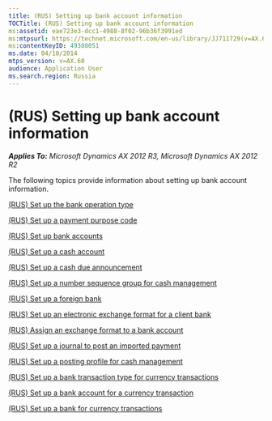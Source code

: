 ```yaml
---
title: (RUS) Setting up bank account information
TOCTitle: (RUS) Setting up bank account information
ms:assetid: eae723e3-dcc1-4988-8f02-96b36f3991ed
ms:mtpsurl: https://technet.microsoft.com/en-us/library/JJ711729(v=AX.60)
ms:contentKeyID: 49388051
ms.date: 04/18/2014
mtps_version: v=AX.60
audience: Application User
ms.search.region: Russia
---
```


# (RUS) Setting up bank account information 


_**Applies To:** Microsoft Dynamics AX 2012 R3, Microsoft Dynamics AX 2012 R2_

The following topics provide information about setting up bank account information.

[(RUS) Set up the bank operation type](rus-set-up-the-bank-operation-type.md)

[(RUS) Set up a payment purpose code](rus-set-up-a-payment-purpose-code.md)

[(RUS) Set up bank accounts](rus-set-up-bank-accounts.md)

[(RUS) Set up a cash account](rus-set-up-a-cash-account.md)

[(RUS) Set up a cash due announcement](rus-set-up-a-cash-due-announcement.md)

[(RUS) Set up a number sequence group for cash management](rus-set-up-a-number-sequence-group-for-cash-management.md)

[(RUS) Set up a foreign bank](rus-set-up-a-foreign-bank.md)

[(RUS) Set up an electronic exchange format for a client bank](rus-set-up-an-electronic-exchange-format-for-a-client-bank.md)

[(RUS) Assign an exchange format to a bank account](rus-assign-an-exchange-format-to-a-bank-account.md)

[(RUS) Set up a journal to post an imported payment](rus-set-up-a-journal-to-post-an-imported-payment.md)

[(RUS) Set up a posting profile for cash management](rus-set-up-a-posting-profile-for-cash-management.md)

[(RUS) Set up a bank transaction type for currency transactions](rus-set-up-a-bank-transaction-type-for-currency-transactions.md)

[(RUS) Set up a bank account for a currency transaction](rus-set-up-a-bank-account-for-a-currency-transaction.md)

[(RUS) Set up a bank for currency transactions](rus-set-up-a-bank-for-currency-transactions.md)

  



